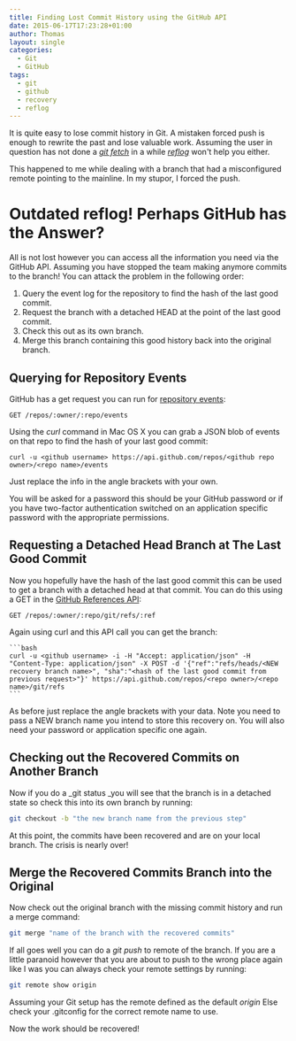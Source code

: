 ```yaml
---
title: Finding Lost Commit History using the GitHub API
date: 2015-06-17T17:23:28+01:00
author: Thomas
layout: single
categories:
  - Git
  - GitHub
tags:
  - git
  - github
  - recovery
  - reflog
---
```

It is quite easy to lose commit history in Git. A mistaken forced push is enough to rewrite the past and lose valuable work. Assuming the user in question has not done a _[git fetch](http://git-scm.com/docs/git-fetch)_ in a while _[reflog](http://git-scm.com/docs/git-reflog)_ won't help you either.

This happened to me while dealing with a branch that had a misconfigured remote pointing to the mainline. In my stupor, I forced the push.

# Outdated reflog! Perhaps GitHub has the Answer?

All is not lost however you can access all the information you need via the GitHub API. Assuming you have stopped the team making anymore commits to the branch! You can attack the problem in the following order:

  1. Query the event log for the repository to find the hash of the last good commit.
  2. Request the branch with a detached HEAD at the point of the last good commit.
  3. Check this out as its own branch.
  4. Merge this branch containing this good history back into the original branch.

## Querying for Repository Events

GitHub has a get request you can run for [repository events](https://developer.github.com/v3/activity/events/#list-repository-events):

    GET /repos/:owner/:repo/events 

Using the _curl_ command in Mac OS X you can grab a JSON blob of events on that repo to find the hash of your last good commit:

    curl -u <github username> https://api.github.com/repos/<github repo owner>/<repo name>/events

Just replace the info in the angle brackets with your own.

You will be asked for a password this should be your GitHub password or if you have two-factor authentication switched on an application specific password with the appropriate permissions.

## Requesting a Detached Head Branch at The Last Good Commit

Now you hopefully have the hash of the last good commit this can be used to get a branch with a detached head at that commit. You can do this using a GET in the [GitHub References API](https://developer.github.com/v3/git/refs/):

    GET /repos/:owner/:repo/git/refs/:ref

Again using curl and this API call you can get the branch:

    ```bash
    curl -u <github username> -i -H "Accept: application/json" -H "Content-Type: application/json" -X POST -d '{"ref":"refs/heads/<NEW recovery branch name>", "sha":"<hash of the last good commit from previous request>"}' https://api.github.com/repos/<repo owner>/<repo name>/git/refs
    ```

As before just replace the angle brackets with your data. Note you need to pass a NEW branch name you intend to store this recovery on. You will also need your password or application specific one again.

## Checking out the Recovered Commits on Another Branch

Now if you do a _git status _you will see that the branch is in a detached state so check this into its own branch by running:

```bash
git checkout -b "the new branch name from the previous step"
```

At this point, the commits have been recovered and are on your local branch. The crisis is nearly over!

## Merge the Recovered Commits Branch into the Original

Now check out the original branch with the missing commit history and run a merge command:

```bash
git merge "name of the branch with the recovered commits"
```

If all goes well you can do a _git push_ to remote of the branch. If you are a little paranoid however that you are about to push to the wrong place again like I was you can always check your remote settings by running:

```bash
git remote show origin
```

Assuming your Git setup has the remote defined as the default _origin_ Else check your .gitconfig for the correct remote name to use.

Now the work should be recovered!